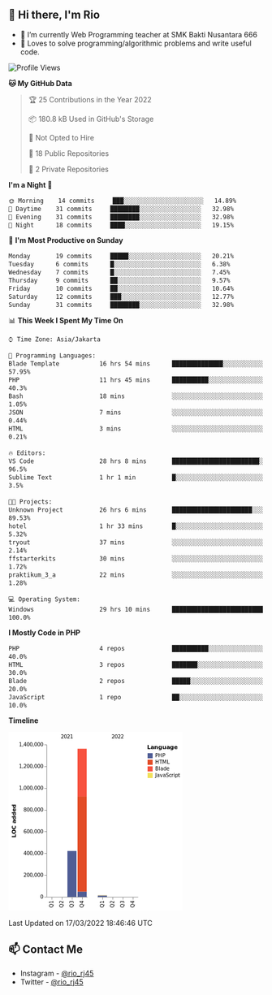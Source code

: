 ## 👋 Hi there, I'm Rio 

-  🔭 I’m currently Web Programming teacher at SMK Bakti Nusantara 666
-  💬 Loves to solve programming/algorithmic problems and write useful code.

<!--START_SECTION:waka-->
![Profile Views](http://img.shields.io/badge/Profile%20Views-7-blue)

**🐱 My GitHub Data** 

> 🏆 25 Contributions in the Year 2022
 > 
> 📦 180.8 kB Used in GitHub's Storage 
 > 
> 🚫 Not Opted to Hire
 > 
> 📜 18 Public Repositories 
 > 
> 🔑 2 Private Repositories  
 > 
**I'm a Night 🦉** 

```text
🌞 Morning    14 commits     ███░░░░░░░░░░░░░░░░░░░░░░   14.89% 
🌆 Daytime    31 commits     ████████░░░░░░░░░░░░░░░░░   32.98% 
🌃 Evening    31 commits     ████████░░░░░░░░░░░░░░░░░   32.98% 
🌙 Night      18 commits     ████░░░░░░░░░░░░░░░░░░░░░   19.15%

```
📅 **I'm Most Productive on Sunday** 

```text
Monday       19 commits     █████░░░░░░░░░░░░░░░░░░░░   20.21% 
Tuesday      6 commits      █░░░░░░░░░░░░░░░░░░░░░░░░   6.38% 
Wednesday    7 commits      █░░░░░░░░░░░░░░░░░░░░░░░░   7.45% 
Thursday     9 commits      ██░░░░░░░░░░░░░░░░░░░░░░░   9.57% 
Friday       10 commits     ██░░░░░░░░░░░░░░░░░░░░░░░   10.64% 
Saturday     12 commits     ███░░░░░░░░░░░░░░░░░░░░░░   12.77% 
Sunday       31 commits     ████████░░░░░░░░░░░░░░░░░   32.98%

```


📊 **This Week I Spent My Time On** 

```text
⌚︎ Time Zone: Asia/Jakarta

💬 Programming Languages: 
Blade Template           16 hrs 54 mins      ██████████████░░░░░░░░░░░   57.95% 
PHP                      11 hrs 45 mins      ██████████░░░░░░░░░░░░░░░   40.3% 
Bash                     18 mins             ░░░░░░░░░░░░░░░░░░░░░░░░░   1.05% 
JSON                     7 mins              ░░░░░░░░░░░░░░░░░░░░░░░░░   0.44% 
HTML                     3 mins              ░░░░░░░░░░░░░░░░░░░░░░░░░   0.21%

🔥 Editors: 
VS Code                  28 hrs 8 mins       ████████████████████████░   96.5% 
Sublime Text             1 hr 1 min          █░░░░░░░░░░░░░░░░░░░░░░░░   3.5%

🐱‍💻 Projects: 
Unknown Project          26 hrs 6 mins       ██████████████████████░░░   89.53% 
hotel                    1 hr 33 mins        █░░░░░░░░░░░░░░░░░░░░░░░░   5.32% 
tryout                   37 mins             ░░░░░░░░░░░░░░░░░░░░░░░░░   2.14% 
ffstarterkits            30 mins             ░░░░░░░░░░░░░░░░░░░░░░░░░   1.72% 
praktikum_3_a            22 mins             ░░░░░░░░░░░░░░░░░░░░░░░░░   1.28%

💻 Operating System: 
Windows                  29 hrs 10 mins      █████████████████████████   100.0%

```

**I Mostly Code in PHP** 

```text
PHP                      4 repos             ██████████░░░░░░░░░░░░░░░   40.0% 
HTML                     3 repos             ███████░░░░░░░░░░░░░░░░░░   30.0% 
Blade                    2 repos             █████░░░░░░░░░░░░░░░░░░░░   20.0% 
JavaScript               1 repo              ██░░░░░░░░░░░░░░░░░░░░░░░   10.0%

```


**Timeline**

![Chart not found](https://raw.githubusercontent.com/neushepa/neushepa/main/charts/bar_graph.png) 


 Last Updated on 17/03/2022 18:46:46 UTC
<!--END_SECTION:waka-->

## 📫 Contact Me
- Instagram - [@rio_rj45](https://www.instagram.com/rio_rj45/)
- Twitter - [@rio_rj45](https://twitter.com/rio_rj45)
